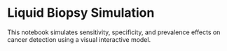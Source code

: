 # Liquid Biopsy Simulation

This notebook simulates sensitivity, specificity, and prevalence effects on cancer detection using a visual interactive model.

